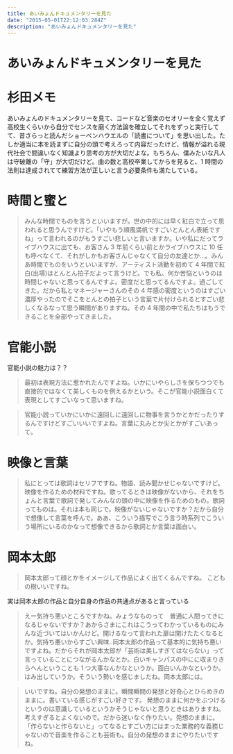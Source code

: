 ```yaml
---
title: あいみょんドキュメンタリーを見た
date: "2015-05-01T22:12:03.284Z"
description: "あいみょんドキュメンタリーを見た"
---
```


# あいみょんドキュメンタリーを見た

# 杉田メモ

あいみょんのドキュメンタリーを見て、コードなど音楽のセオリーを全く覚えず高校生くらいから自分でセンスを磨く方法論を確立してそれをずっと実行してて、昔さらっと読んだショーベンハウエルの「読書について」を思い出した。たしか適当に本を読まずに自分の頭で考えろって内容だったけど、情報が溢れる現代社会で間違いなく知識より思考の方が大切だよな。もちろん、僕みたいな凡人は守破離の「守」が大切だけど。曲の数と高校卒業してからを見ると、1 時間の法則は達成されてて練習方法が正しいと言う必要条件も満たしている。

# 時間と蜜と

> みんな時間でものを言うといいますが。世の中的には早く紅白で立って思われると思うんですけど。「いやもう順風満帆ですごいとんとん表紙ですね」って言われるのがもうすごい悲しいと言いますか。いや私にだってライブハウスに出ても、お客さん 3 年前くらい前とかライブハウスに 10 任も呼べなくて、それがしかもお客さんじゃなくて自分の友達とか…。みんあ時間でものをいうといいますが、アーティスト活動を初めて 4 年間で紅白(出場)はとんとん拍子だよって言うけど。でも私、何か苦悩というのは時間じゃないと思ってるんですよ。密度だと思ってるんですよ。過ごしてきた。だから私とマネージャーさんのその 4 年感の密度というのはすごい濃厚やったのでそこをとんとの拍子という言葉で片付けられるとすごい悲しくなるなって思う瞬間がありますね。その 4 年間の中で私たちはもうできることを全部やってきました。

# 官能小説

官能小説の魅力は？？

> 最初は表現方法に惹かれたんですよね。いかにいやらしさを保ちつつでも直接的ではなくて美しくものを例えるかという。そこが官能小説面白くて表現としてすごいなって思いますね。

> 官能小説っていかにいかに遠回しに遠回しに物事を言うかとかだったりするんですけどすごいいいですよね。言葉に丸みとか尖とかがすごいあって。

# 映像と言葉

> 私にとっては歌詞はセリフですね。物語、読み聞かせじゃないですけど。映像を作るための材料ですね。歌ってるときは映像がないから、それをちょんと言葉で歌詞で発してみんなの頭の中に映像を作るためのもの。歌詞ってものは。それは本も同じで。映像がないじゃないですか？だから自分で想像して言葉を呼んで。ああ、こういう描写でこう言う時系列でこういう場所にいるのかなって想像できるから歌詞とか言葉は面白い。

# 岡本太郎

> 岡本太郎って顔とかをイメージして作品によく出てくるんですね。
> こどもの樹いいですね。

実は岡本太郎の作品と自分自身の作品の共通点があると言っている

> えー気持ち悪いところですかね。みょうなものって　普通に人間ってきになるじゃないですか？あからさまにこれはこうってわかっているものにみんな近づいてはいかんけど。開けるなって言われた扉は開けたたくなるとか。気持ち悪いからすごい興味..岡本太郎の作品って基本的に気持ち悪いですよね。だからそれが岡本太郎が「芸術は美しすぎてはならない」って言っていることにつながるんかなとか。白いキャンパスの中にに収まりきらへんということも 1 つ大事なんかなというか。面白いんかなというか。はみ出していうか。そういう勢いを感じましたね。岡本太郎には。

> いいですね。自分の発想のままに。瞬間瞬間の発想と好奇心とひらめきのままに。書いている感じがすごい好きです。
> 発想のままに何かをぶつけるというのは意識しているというかそうじゃないと思うときはありますね。考えすぎるとよくないので。だから迷いなく作りたい。発想のままに。「作らないと作らないと」ってなるとすごい方にはまった業務的な義務じゃないので音楽を作ることも芸術も。自分の発想のままにやりたいですね。
